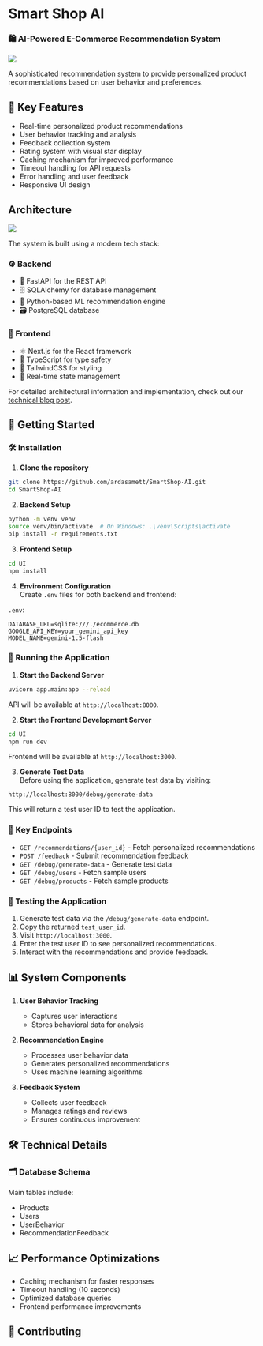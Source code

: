 # Smart Shop AI
### 🛍️ AI-Powered E-Commerce Recommendation System

![](https://i.ibb.co/Hdr8v9g/Untitled-diagram-2024-10-27-193328.png)


A sophisticated recommendation system to provide personalized product recommendations based on user behavior and preferences.

## 🌟 Key Features

-  Real-time personalized product recommendations  
-  User behavior tracking and analysis  
-  Feedback collection system  
-  Rating system with visual star display  
-  Caching mechanism for improved performance  
-  Timeout handling for API requests  
-  Error handling and user feedback  
-  Responsive UI design  

##  Architecture


![](https://i.ibb.co/QvPCNvZ/Untitled-diagram-2024-10-27-202649.png)

The system is built using a modern tech stack:

### ⚙️ Backend 
- 🚀 FastAPI for the REST API  
- 🗄️ SQLAlchemy for database management  
- 🧠 Python-based ML recommendation engine  
- 🗃️ PostgreSQL database  

### 🎨 Frontend
- ⚛️ Next.js for the React framework  
- 🔧 TypeScript for type safety  
- 🎨 TailwindCSS for styling  
- 🔄 Real-time state management  

For detailed architectural information and implementation, check out our [technical blog post](https://medium.com/@sametarda.dev/building-an-ai-powered-e-commerce-recommendation-system-a-comprehensive-overview-c89613a0777d).

## 🚀 Getting Started

### 🛠️ Installation

1. **Clone the repository**  
```bash
git clone https://github.com/ardasamett/SmartShop-AI.git
cd SmartShop-AI
```

2. **Backend Setup**  
```bash
python -m venv venv
source venv/bin/activate  # On Windows: .\venv\Scripts\activate
pip install -r requirements.txt
```

3. **Frontend Setup**  
```bash
cd UI
npm install
```

4. **Environment Configuration**  
Create `.env` files for both backend and frontend:

`.env`:
```env
DATABASE_URL=sqlite:///./ecommerce.db
GOOGLE_API_KEY=your_gemini_api_key
MODEL_NAME=gemini-1.5-flash 
```

### 🚦 Running the Application

1. **Start the Backend Server**  
```bash
uvicorn app.main:app --reload
```
API will be available at `http://localhost:8000`.

2. **Start the Frontend Development Server**  
```bash
cd UI
npm run dev
```
Frontend will be available at `http://localhost:3000`.

3. **Generate Test Data**  
Before using the application, generate test data by visiting:
```
http://localhost:8000/debug/generate-data
```
This will return a test user ID to test the application.

### 🔑 Key Endpoints

- `GET /recommendations/{user_id}` - Fetch personalized recommendations  
- `POST /feedback` - Submit recommendation feedback  
- `GET /debug/generate-data` - Generate test data  
- `GET /debug/users` - Fetch sample users  
- `GET /debug/products` - Fetch sample products  

### 🧪 Testing the Application

1. Generate test data via the `/debug/generate-data` endpoint.  
2. Copy the returned `test_user_id`.  
3. Visit `http://localhost:3000`.  
4. Enter the test user ID to see personalized recommendations.  
5. Interact with the recommendations and provide feedback.  

## 📊 System Components

1. **User Behavior Tracking**  
   - Captures user interactions  
   - Stores behavioral data for analysis  

2. **Recommendation Engine**  
   - Processes user behavior data  
   - Generates personalized recommendations  
   - Uses machine learning algorithms  

3. **Feedback System**  
   - Collects user feedback  
   - Manages ratings and reviews  
   - Ensures continuous improvement  

## 🛠️ Technical Details

### 🗂️ Database Schema  
Main tables include:  
-  Products  
-  Users  
-  UserBehavior  
-  RecommendationFeedback  

## 📈 Performance Optimizations

-  Caching mechanism for faster responses  
-  Timeout handling (10 seconds)  
-  Optimized database queries  
-  Frontend performance improvements  

## 🤝 Contributing

